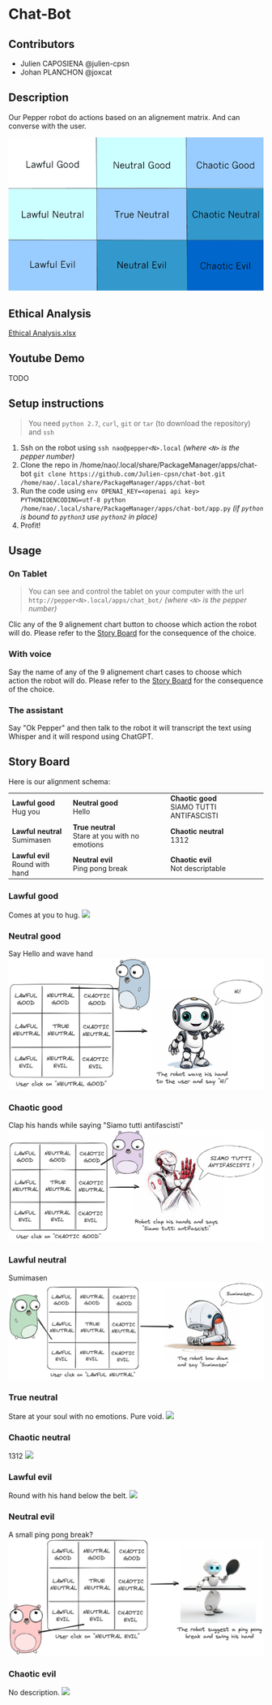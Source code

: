 # Chat-Bot

## Contributors

- Julien CAPOSIENA @julien-cpsn
- Johan PLANCHON @joxcat

## Description

Our Pepper robot do actions based on an alignement matrix. And can converse with the user.

![Main character alignment](images/main_character_alignment.png)

## Ethical Analysis
[Ethical Analysis.xlsx](./Analyse_ethique.xlsx)

## Youtube Demo
TODO

## Setup instructions
> You need `python 2.7`, `curl`, `git` or `tar` (to download the repository) and `ssh` 

1. Ssh on the robot using `ssh nao@pepper<N>.local` *(where `<N>` is the pepper number)*
1. Clone the repo in /home/nao/.local/share/PackageManager/apps/chat-bot `git clone https://github.com/Julien-cpsn/chat-bot.git /home/nao/.local/share/PackageManager/apps/chat-bot`
2. Run the code using `env OPENAI_KEY=<openai api key> PYTHONIOENCODING=utf-8 python /home/nao/.local/share/PackageManager/apps/chat-bot/app.py` *(if `python` is bound to `python3` use `python2` in place)*
3. Profit!

## Usage
### On Tablet
> You can see and control the tablet on your computer with the url `http://pepper<N>.local/apps/chat_bot/` *(where `<N>` is the pepper number)*

Clic any of the 9 alignement chart button to choose which action the robot will do. Please refer to the [Story Board](#story-board) for the consequence of the choice.

### With voice
Say the name of any of the 9 alignement chart cases to choose which action the robot will do. Please refer to the [Story Board](#story-board) for the consequence of the choice.

### The assistant
Say "Ok Pepper" and then talk to the robot it will transcript the text using Whisper and it will respond using ChatGPT. 

## Story Board

Here is our alignment schema:

<table>
    <tr>
        <td>
            <b>Lawful good</b><br>
            Hug you
        </td>
        <td>
            <b>Neutral good</b><br>
            Hello
        </td>
        <td>
            <b>Chaotic good</b><br>
            SIAMO TUTTI ANTIFASCISTI
        </td>
    </tr>
    <tr>
        <td>
            <b>Lawful neutral</b><br>
            Sumimasen
        </td>
        <td>
            <b>True neutral</b><br>
            Stare at you with no emotions
        </td>
        <td>
            <b>Chaotic neutral</b><br>
            1312
        </td>
    </tr>
    <tr>
        <td>
            <b>Lawful evil</b><br>
            Round with hand
        </td>
        <td>
            <b>Neutral evil</b><br>
            Ping pong break
        </td>
        <td>
            <b>Chaotic evil</b><br>
            Not descriptable
        </td>
    </tr>
</table>

### Lawful good

Comes at you to hug.
![](images/lawful-good.png)

### Neutral good

Say Hello and wave hand
![](images/neutral-good.png)

### Chaotic good

Clap his hands while saying "Siamo tutti antifascisti"
![](./images/chaotic-good.png)

### Lawful neutral

Sumimasen
![](images/lawful-neutral.png)

### True neutral

Stare at your soul with no emotions. Pure void.
![](images/true-neutral.png)

### Chaotic neutral

1312
![](images/chaotic-neutral.png)

### Lawful evil

Round with his hand below the belt.
![](images/lawful-evil.png)

### Neutral evil

A small ping pong break?
![](images/neutral-evil.png)

### Chaotic evil

No description.
![](images/chaotic-evil.png)


